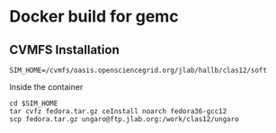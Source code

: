 # Docker build for gemc




## CVMFS Installation

`SIM_HOME=/cvmfs/oasis.opensciencegrid.org/jlab/hallb/clas12/soft`


Inside the container

```
cd $SIM_HOME
tar cvfz fedora.tar.gz ceInstall noarch fedora36-gcc12
scp fedora.tar.gz ungaro@ftp.jlab.org:/work/clas12/ungaro
```